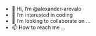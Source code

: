 - 👋 Hi, I’m @alexander-arevalo
- 👀 I’m interested in coding 
- 💞️ I’m looking to collaborate on ...
- 📫 How to reach me ...
